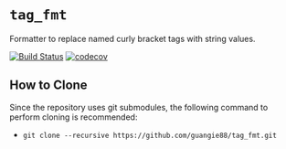 # `tag_fmt`
Formatter to replace named curly bracket tags with string values.

[![Build Status](https://travis-ci.org/guangie88/tag_fmt.svg?branch=master)](https://travis-ci.org/guangie88/tag_fmt)
[![codecov](https://codecov.io/gh/guangie88/tag_fmt/branch/master/graph/badge.svg)](https://codecov.io/gh/guangie88/tag_fmt)

## How to Clone
Since the repository uses git submodules, the following command to perform cloning is recommended:
- `git clone --recursive https://github.com/guangie88/tag_fmt.git`
